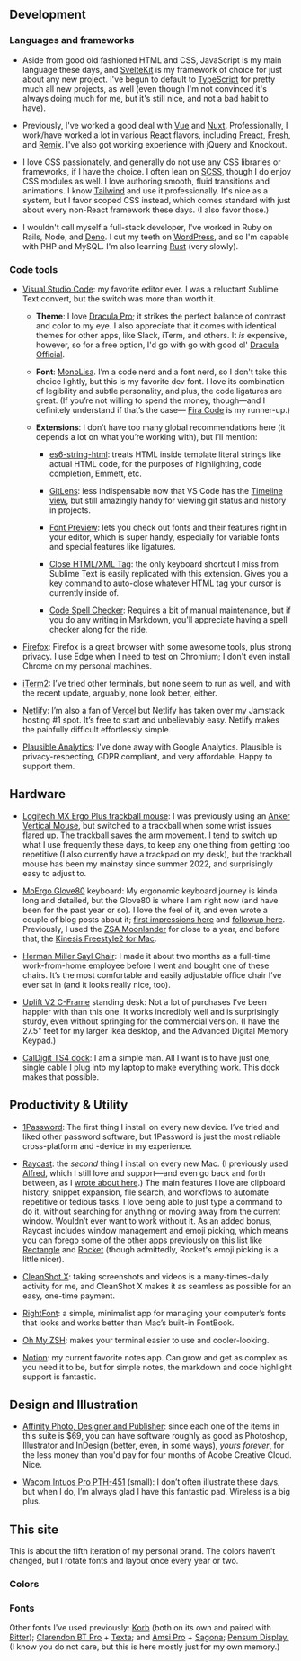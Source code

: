 <script>
  import FontTester from '$lib/components/demos/FontTester.svelte'
  import SiteColors from '$lib/components/demos/SiteColors.svelte'
</script>

## Development

### Languages and frameworks

- Aside from good old fashioned HTML and CSS, JavaScript is my main language these days, and [SvelteKit](https://kit.svelte.dev/) is my framework of choice for just about any new project. I've begun to default to [TypeScript](https://www.typescriptlang.org/) for pretty much all new projects, as well (even though I'm not convinced it's always doing much for me, but it's still nice, and not a bad habit to have).

- Previously, I've worked a good deal with [Vue](https://vuejs.org/) and [Nuxt](https://nuxtjs.org). Professionally, I work/have worked a lot in various [React](https://reactjs.org/) flavors, including [Preact](https://preactjs.com/), [Fresh](https://fresh.deno.dev), and [Remix](http://remix.run/). I've also got working experience with jQuery and Knockout.

- I love CSS passionately, and generally do not use any CSS libraries or frameworks, if I have the choice. I often lean on [SCSS](https://sass-lang.com/), though I do enjoy CSS modules as well. I love authoring smooth, fluid transitions and animations. I know [Tailwind](https://tailwindcss.com) and use it professionally. It's nice as a system, but I favor scoped CSS instead, which comes standard with just about every non-React framework these days. (I also favor those.)

- I wouldn't call myself a full-stack developer, I've worked in Ruby on Rails, Node, and [Deno](https://deno.com). I cut my teeth on [WordPress](https://wordpress.org/), and so I'm capable with PHP and MySQL. I'm also learning [Rust](https://www.rust-lang.org/) (very slowly).

### Code tools

- [Visual Studio Code](https://code.visualstudio.com/): my favorite editor ever. I was a reluctant Sublime Text convert, but the switch was more than worth it.

  - **Theme**: I love [Dracula Pro](https://draculatheme.com/pro); it strikes the perfect balance of contrast and color to my eye. I also appreciate that it comes with identical themes for other apps, like Slack, iTerm, and others. It _is_ expensive, however, so for a free option, I'd go with go with good ol' [Dracula Official](https://marketplace.visualstudio.com/items?itemName=dracula-theme.theme-dracula).

  - **Font**: [MonoLisa](https://www.monolisa.dev/).
    I’m a code nerd and a font nerd, so I don't take this choice lightly, but this is my favorite dev font. I love its combination of legibility and subtle personality, and plus, the code ligatures are great. (If you’re not willing to spend the money, though—and I definitely understand if that’s the case—
    [Fira Code](https://github.com/tonsky/FiraCode) is my runner-up.)

  - **Extensions**: I don’t have too many global recommendations here (it depends a lot on what you’re working with), but I’ll mention:

    - [es6-string-html](https://marketplace.visualstudio.com/items?itemName=Tobermory.es6-string-html):
      treats HTML inside template literal strings like actual HTML code, for the purposes of highlighting, code completion, Emmett, etc.

    - [GitLens](https://marketplace.visualstudio.com/items?itemName=eamodio.gitlens):
      less indispensable now that VS Code has the [Timeline view](https://scotch.io/bar-talk/vs-code-v144-adds-a-git-timeline-view), but still amazingly handy for viewing git status and history in projects.

    - [Font Preview](https://marketplace.visualstudio.com/items?itemName=ctcuff.font-preview): lets you check out fonts and their features right in your editor, which is super handy, especially for variable fonts and special features like ligatures.

    - [Close HTML/XML Tag](https://marketplace.visualstudio.com/items?itemName=Compulim.compulim-vscode-closetag):
      the only keyboard shortcut I miss from Sublime Text is easily replicated with this extension. Gives you a key command to auto-close whatever HTML tag your cursor is currently inside of.

    - [Code Spell Checker](https://marketplace.visualstudio.com/items?itemName=streetsidesoftware.code-spell-checker):
      Requires a bit of manual maintenance, but if you do any writing in Markdown, you'll appreciate having a spell checker along for the ride.

- [Firefox](https://www.mozilla.org/en-US/firefox/new/):
  Firefox is a great browser with some awesome tools, plus strong privacy. I use Edge when I need to test on Chromium; I don't even install Chrome on my personal machines.

- [iTerm2](https://www.iterm2.com/):
  I’ve tried other terminals, but none seem to run as well, and with the recent update, arguably, none look better, either.

- [Netlify](https://www.netlify.com/):
  I’m also a fan of
  [Vercel](https://vercel.com/home) but Netlify has taken over my Jamstack hosting #1 spot. It’s free to start and unbelievably easy. Netlify makes the painfully difficult effortlessly simple.

- [Plausible Analytics](https://plausible.io/): I've done away with Google Analytics. Plausible is privacy-respecting, GDPR compliant, and very affordable. Happy to support them.

## Hardware

- [Logitech MX Ergo Plus trackball mouse](https://www.logitech.com/en-us/products/mice/mx-ergo-wireless-trackball-mouse.html): I was previously using an [Anker Vertical Mouse](https://www.anker.com/products/variant/xanker-24g-wireless-vertical-ergonomic-optical-mouse/xa7852011), but switched to a trackball when some wrist issues flared up. The trackball saves the arm movement. I tend to switch up what I use frequently these days, to keep any one thing from getting too repetitive (I also currently have a trackpad on my desk), but the trackball mouse has been my mainstay since summer 2022, and surprisingly easy to adjust to.

- [MoErgo Glove80](https://moergo.com/) keyboard:
  My ergonomic keyboard journey is kinda long and detailed, but the Glove80 is where I am right now (and have been for the past year or so). I love the feel of it, and even wrote a couple of blog posts about it; [first impressions here](/blog/glove80-first-impressions) and [followup here](/blog/glove80-followup/). Previously, I used the [ZSA Moonlander](https://www.zsa.io/moonlander) for close to a year, and before that, the [Kinesis Freestyle2 for Mac](https://kinesis-ergo.com/shop/freestyle2-mac/).

- [Herman Miller Sayl Chair](https://www.hermanmiller.com/products/seating/office-chairs/sayl-chairs/):
  I made it about two months as a full-time work-from-home employee before I went and bought one of these chairs. It’s the most comfortable and easily adjustable office chair I’ve ever sat in (and it looks really nice, too).

- [Uplift V2 C-Frame](https://www.upliftdesk.com/uplift-v2-standing-desk-frame/) standing desk:
  Not a lot of purchases I’ve been happier with than this one. It works incredibly well and is surprisingly sturdy, even without springing for the commercial version. (I have the 27.5" feet for my larger Ikea desktop, and the Advanced Digital Memory Keypad.)

- [CalDigit TS4 dock](https://www.caldigit.com/thunderbolt-station-4/): I am a simple man. All I want is to have just one, single cable I plug into my laptop to make everything work. This dock makes that possible.

## Productivity &amp; Utility

- [1Password](https://1password.com):
  The first thing I install on every new device. I’ve tried and liked other password software, but 1Password is just the most reliable cross-platform and -device in my experience.

- [Raycast](https://www.raycast.com/):
  the _second_ thing I install on every new Mac. (I previously used [Alfred](https://www.alfredapp.com/), which I still love and support—and even go back and forth between, as I [wrote about here](/blog/alfred-raycast).) The main features I love are clipboard history, snippet expansion, file search, and workflows to automate repetitive or tedious tasks. I love being able to just type a command to do it, without searching for anything or moving away from the current window. Wouldn’t ever want to work without it. As an added bonus, Raycast includes window management and emoji picking, which means you can forego some of the other apps previously on this list like [Rectangle](https://rectangleapp.com/) and [Rocket](https://matthewpalmer.net/rocket/) (though admittedly, Rocket's emoji picking is a little nicer).

- [CleanShot X](https://cleanshot.com/):
  taking screenshots and videos is a many-times-daily activity for me, and CleanShot X makes it as seamless as possible for an easy, one-time payment.

- [RightFont](https://rightfontapp.com/):
  a simple, minimalist app for managing your computer’s fonts that looks and works better than Mac’s built-in FontBook.

- [Oh My ZSH](https://ohmyz.sh/):
  makes your terminal easier to use and cooler-looking.

- [Notion](https://notion.so):
  my current favorite notes app. Can grow and get as complex as you need it to be, but for simple notes, the markdown and code highlight support is fantastic.

## Design and Illustration

- [Affinity Photo, Designer and Publisher](https://xaffinity.serif.com):
  since each one of the items in this suite is $69, you can have software roughly as good as Photoshop, Illustrator and InDesign (better, even, in some ways), <em>yours forever</em>, for the less money than you'd pay for four months of Adobe Creative Cloud. Nice.

- [Wacom Intuos Pro PTH-451](https://www.wacom.com/en-us/products/pen-tablets/intuos-pro-small) (small):
  I don’t often illustrate these days, but when I do, I’m always glad I have this fantastic pad. Wireless is a big plus.

## This site

<p class="details">This is about the fifth iteration of my personal brand. The colors haven't changed, but I rotate fonts and layout once every year or two.</p>

### Colors

<SiteColors />

### Fonts

<FontTester
  font="Alkes"
  label="Alkes"
  link="https://www.myfonts.com/fonts/font-fabric/alkes/"
  italic={true}
  bold={true}
/>
<FontTester
  font="Averta-Std"
  label="Averta Std"
  link="https://www.myfonts.com/fonts/intelligent-foundry/averta-standard/"
  bold={true}
/>
<FontTester
  font="MonoLisa"
  label="MonoLisa
  Regular"
  link="https://www.monolisa.dev/"
/>

<p class="details">
  Other fonts I've used previously:
  <a href="https://www.myfonts.com/fonts/jcfonts/korb/" rel="external">Korb</a>
  (both on its own and paired with <a href="https://fonts.google.com/specimen/Bitter/" rel="external">Bitter</a>);
  <a href="https://www.myfonts.com/fonts/bitstream/clarendon/" rel="external">Clarendon BT Pro</a> +
  <a href="https://www.myfonts.com/fonts/latinotype/texta/" rel="external">Texta</a>; and
  <a href="https://www.myfonts.com/fonts/stawix/amsi-pro/" rel="external">Amsi Pro</a> +
  <a href="https://www.myfonts.com/search/sagona/" rel="external">Sagona</a>;
  <a href="https://www.myfonts.com/fonts/typemates/pensum-display/" rel="external">Pensum Display.</a>
  (I know you do not care, but this is here mostly just for my own memory.)
</p>
